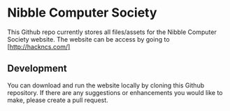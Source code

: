 # Nibble Computer Society

This Github repo currently stores all files/assets for the Nibble Computer Society website. The website can be access by going to [http://hackncs.com/]

## Development

You can download and run the website locally by cloning this Github repository. If there are any suggestions or enhancements you would like to make, please create a pull request.
